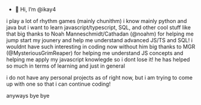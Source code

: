 - 👋 Hi, I’m @ikay4

i play a lot of rhythm games (mainly chunithm)
i know mainly python and java but i want to learn javascript/typescript, SQL, and other cool stuff like that
big thanks to Noah Manneschmidt/Cathadan (@noahm) for helping me jump start my jounery and help me understand advanced JS/TS and SQL! i wouldnt have such interesting in coding now without him
big thanks to MGR (@MysteriousGrimReaper) for helping me understand JS concepts and helping me apply my javascript knowlegde so i dont lose it! he has helped so much in terms of learning and just in general

i do not have any personal projects as of right now, but i am trying to come up with one so that i can continue coding! 

anyways bye bye 

<!---
ikay4/ikay4 is a ✨ special ✨ repository because its `README.md` (this file) appears on your GitHub profile.
You can click the Preview link to take a look at your changes.
--->

